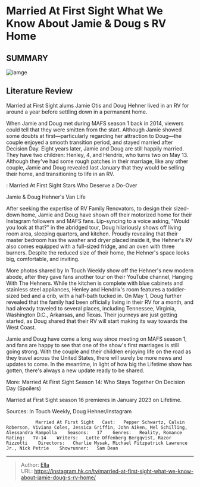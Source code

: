 # Married At First Sight What We Know About Jamie &amp; Doug s RV Home


## SUMMARY 

![iamge](https://static1.srcdn.com/wordpress/wp-content/uploads/2021/08/Jamie-Otis-Doug-Hehner-Married-At-First-Sight.jpg)

## Literature Review
Married at First Sight alums Jamie Otis and Doug Hehner lived in an RV for around a year before settling down in a permanent home. 





When Jamie and Doug met during MAFS season 1 back in 2014, viewers could tell that they were smitten from the start. Although Jamie showed some doubts at first—particularly regarding her attraction to Doug—the couple enjoyed a smooth transition period, and stayed married after Decision Day. Eight years later, Jamie and Doug are still happily married. They have two children: Henley, 4, and Hendrix, who turns two on May 13. Although they&#39;ve had some rough patches in their marriage, like any other couple, Jamie and Doug revealed last January that they would be selling their home, and transitioning to life in an RV.




 : Married At First Sight Stars Who Deserve a Do-Over


 Jamie &amp; Doug Hehner&#39;s Van Life 

 

After seeking the expertise of RV Family Renovators, to design their sized-down home, Jamie and Doug have shown off their motorized home for their Instagram followers and MAFS fans. Lip-syncing to a voice asking, &#34;Would you look at that?&#34; in the abridged tour, Doug hilariously shows off living room area, sleeping quarters, and kitchen. Proudly revealing that their master bedroom has the washer and dryer placed inside it, the Hehner&#39;s RV also comes equipped with a full-sized fridge, and an oven with three burners. Despite the reduced size of their home, the Hehner&#39;s space looks big, comfortable, and inviting.

More photos shared by In Touch Weekly show off the Hehner&#39;s new modern abode, after they gave fans another tour on their YouTube channel, Hanging With The Hehners. While the kitchen is complete with blue cabinets and stainless steel appliances, Henley and Hendrix&#39;s room features a toddler-sized bed and a crib, with a half-bath tucked in. On May 1, Doug further revealed that the family had been officially living in their RV for a month, and had already traveled to several places, including Tennessee, Virginia, Washington D.C., Arkansas, and Texas. Their journeys are just getting started, as Doug shared that their RV will start making its way towards the West Coast.




Jamie and Doug have come a long way since meeting on MAFS season 1, and fans are happy to see that one of the show&#39;s first marriages is still going strong. With the couple and their children enjoying life on the road as they travel across the United States, there will surely be more news and updates to come. In the meantime, in light of how big the Lifetime show has gotten, there&#39;s always a new update ready to be shared.

More: Married At First Sight Season 14: Who Stays Together On Decision Day (Spoilers)

Married at First Sight season 16 premieres in January 2023 on Lifetime.

Sources: In Touch Weekly, Doug Hehner/Instagram

               Married At First Sight   Cast:   Pepper Schwartz, Calvin Roberson, Viviana Coles, Jessica Griffin, John Aiken, Mel Schilling, Alessandra Rampolla    Seasons:   17    Genres:   Reality, Romance    Rating:   TV-14    Writers:   Lotte Offenberg Bergqvist, Razor Rizzotti    Directors:   Charlie Mysak, Michael Fitzpatrick Lawrence Jr., Nick Petrie    Showrunner:   Sam Dean      

---

> Author: [Ella](https://instagram.hk.cn/)  
> URL: https://instagram.hk.cn/tv/married-at-first-sight-what-we-know-about-jamie-doug-s-rv-home/  

